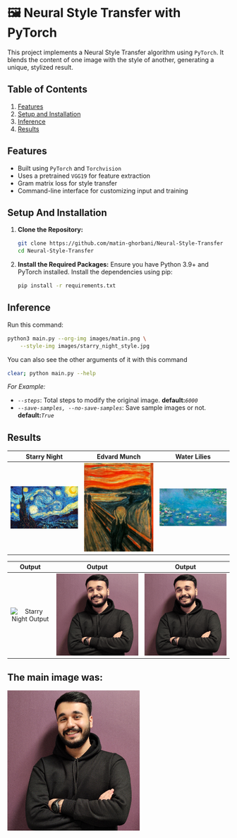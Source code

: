 # 🖼️ Neural Style Transfer with PyTorch

This project implements a Neural Style Transfer algorithm using `PyTorch`. It blends the content of one image with the style of another, generating a unique, stylized result.

## Table of Contents

1. [Features](#features)
2. [Setup and Installation](#setup-and-installation)
3. [Inference](#inference)
4. [Results](#results)

## Features

- Built using `PyTorch` and `Torchvision`
- Uses a pretrained `VGG19` for feature extraction
- Gram matrix loss for style transfer
- Command-line interface for customizing input and training

## Setup And Installation

1. **Clone the Repository:**

    ```bash
    git clone https://github.com/matin-ghorbani/Neural-Style-Transfer
    cd Neural-Style-Transfer
    ```

2. **Install the Required Packages:**
    Ensure you have Python 3.9+ and PyTorch installed. Install the dependencies using pip:

    ```bash
    pip install -r requirements.txt
    ```

## Inference

Run this command:

```bash
python3 main.py --org-img images/matin.png \
    --style-img images/starry_night_style.jpg
```

You can also see the other arguments of it with this command

```bash
clear; python main.py --help
```

*For Example:*

- *`--steps`*: Total steps to modify the original image. **default:***`6000`*
- *`--save-samples, --no-save-samples`*: Save sample images or not. **default:***`True`*

## Results

| **Starry Night** | **Edvard Munch** | **Water Lilies** |
|:----------------:|:----------------:|:----------------:|
| <img src="./images/starry_night_style.jpg" width="350" alt="starry night output"> | <img src="./images/edvard_munch_style.jpg" width="350" alt="edvar munch output"> | <img src="./images/Water_Lilies.jpg" width="350" alt="water lilies output"> |

| **Output** | **Output** | **Output** |
|:----------------:|:----------------:|:----------------:|
| ![Starry Night Output](./images/outputs/starry_night_generated.gif) | ![Edvar Munch Output](./images/outputs/edvard_munch_style.gif) | ![Water Lilies Output](./images/outputs/water_lilies_style.gif) |

The main image was:
---
<img src="./images/matin.png" width="300" alt="main image">
